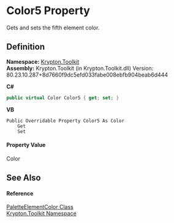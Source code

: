 # Color5 Property


Gets and sets the fifth element color.



## Definition
**Namespace:** <a href="79d2eac2-21f4-54ff-7552-b20c33c30600.md">Krypton.Toolkit</a>  
**Assembly:** Krypton.Toolkit (in Krypton.Toolkit.dll) Version: 80.23.10.287+8d7660f9dc5efd033fabe008ebfb904beab6d444

**C#**
``` C#
public virtual Color Color5 { get; set; }
```
**VB**
``` VB
Public Overridable Property Color5 As Color
	Get
	Set
```



#### Property Value
Color

## See Also


#### Reference
<a href="a1ea19a2-47d9-660c-e627-8d0857a84a4e.md">PaletteElementColor Class</a>  
<a href="79d2eac2-21f4-54ff-7552-b20c33c30600.md">Krypton.Toolkit Namespace</a>  
